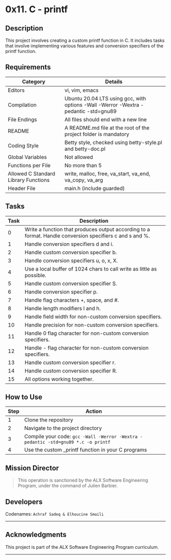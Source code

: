   # 0x11. C - printf

## Description
This project involves creating a custom printf function in C. It includes tasks that involve implementing various features and conversion specifiers of the printf function.

## Requirements
| Category | Details |
|----------|---------|
| Editors | vi, vim, emacs |
| Compilation | Ubuntu 20.04 LTS using gcc, with options -Wall -Werror -Wextra -pedantic -std=gnu89 |
| File Endings | All files should end with a new line |
| README | A README.md file at the root of the project folder is mandatory |
| Coding Style | Betty style, checked using betty-style.pl and betty-doc.pl |
| Global Variables | Not allowed |
| Functions per File | No more than 5 |
| Allowed C Standard Library Functions | write, malloc, free, va_start, va_end, va_copy, va_arg |
| Header File | main.h (include guarded) |

## Tasks
| Task | Description |
|------|-------------|
| 0 | Write a function that produces output according to a format. Handle conversion specifiers c and s and %. |
| 1 | Handle conversion specifiers d and i. |
| 2 | Handle custom conversion specifier b. |
| 3 | Handle conversion specifiers u, o, x, X. |  
| 4 | Use a local buffer of 1024 chars to call write as little as possible. |  
| 5 | Handle custom conversion specifier S. |  
| 6 | Handle conversion specifier p. |  
| 7 | Handle flag characters +, space, and #. | 
| 8 | Handle length modifiers l and h. |  
| 9 | Handle field width for non-custom conversion specifiers. | 
| 10 | Handle precision for non-custom conversion specifiers. |  
| 11 | Handle 0 flag character for non-custom conversion specifiers. |  
| 12 | Handle - flag character for non-custom conversion specifiers. | 
| 13 | Handle custom conversion specifier r. | 
| 14 | Handle custom conversion specifier R. |  
| 15 | All options working together. |  

## How to Use
| Step | Action |
|------|--------|
| 1 | Clone the repository |
| 2 | Navigate to the project directory |
| 3 | Compile your code: `gcc -Wall -Werror -Wextra -pedantic -std=gnu89 *.c -o printf` |
| 4 | Use the custom _printf function in your C programs |

## Mission Director
> This operation is sanctioned by the ALX Software Engineering Program, under the command of Julien Barbier.

## Developers
Codenames: `Achraf Sadeq & Elhoucine Smaili`

----------------------
## Acknowledgments
This project is part of the ALX Software Engineering Program curriculum.

--------------
